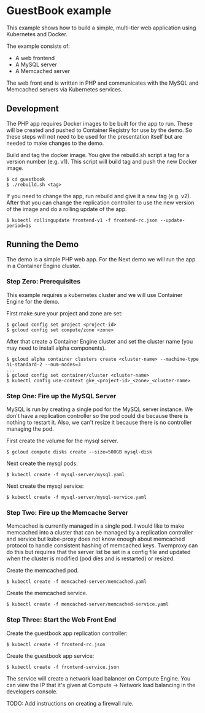 # GuestBook example

This example shows how to build a simple, multi-tier web application using Kubernetes and Docker.

The example consists of:
- A web frontend
- A MySQL server
- A Memcached server

The web front end is written in PHP and communicates with the MySQL and
Memcached servers via Kubernetes services.

## Development

The PHP app requires Docker images to be built for the app to run. These will
be created and pushed to Container Registry for use by the demo. So these steps
will not need to be used for the presentation itself but are needed to make
changes to the demo.

Build and tag the docker image. You give the rebuild.sh script a tag
for a version number (e.g. v1). This script will build tag and
push the new Docker image.

    $ cd guestbook
    $ ./rebuild.sh <tag>

If you need to change the app, run rebuild and give it a new tag (e.g. v2).
After that you can change the replication controller to use the new version of
the image and do a rolling update of the app.

    $ kubectl rollingupdate frontend-v1 -f frontend-rc.json --update-period=1s

## Running the Demo

The demo is a simple PHP web app. For the Next demo we will run the app in a
Container Engine cluster.

### Step Zero: Prerequisites

This example requires a kubernetes cluster and we will use Container Engine for the demo.

First make sure your project and zone are set:

    $ gcloud config set project <project-id>
    $ gcloud config set compute/zone <zone>

After that create a Container Engine cluster and set the cluster name (you may need to install alpha components).

    $ gcloud alpha container clusters create <cluster-name> --machine-type n1-standard-2 --num-nodes=3
    ...
    $ gcloud config set container/cluster <cluster-name>
    $ kubectl config use-context gke_<project-id>_<zone>_<cluster-name>

### Step One: Fire up the MySQL Server

MySQL is run by creating a single pod for the MySQL server instance. We don't
have a replication controller so the pod could die because there is nothing to
restart it. Also, we can't resize it because there is no controller managing
the pod.

First create the volume for the mysql server.

    $ gcloud compute disks create --size=500GB mysql-disk

Next create the mysql pods:

    $ kubectl create -f mysql-server/mysql.yaml

Next create the mysql service:

    $ kubectl create -f mysql-server/mysql-service.yaml

### Step Two: Fire up the Memcache Server

Memcached is currently managed in a single pod. I would like to make memcached
into a cluster that can be managed by a replication controller and service but
kube-proxy does not know enough about memcached protocol to handle consistent
hashing of memcached keys. Twemproxy can do this but requires that the server
list be set in a config file and updated when the cluster is modified (pod dies
and is restarted) or resized.

Create the memcached pod.

    $ kubectl create -f memcached-server/memcached.yaml

Create the memcached service.

    $ kubectl create -f memcached-server/memcached-service.yaml

### Step Three: Start the Web Front End

Create the guestbook app replication controller:

    $ kubectl create -f frontend-rc.json

Create the guestbook app service:

    $ kubectl create -f frontend-service.json

The service will create a network load balancer on Compute Engine.
You can view the IP that it's given at Compute -> Network load balancing in the developers console.

TODO: Add instructions on creating a firewall rule.
